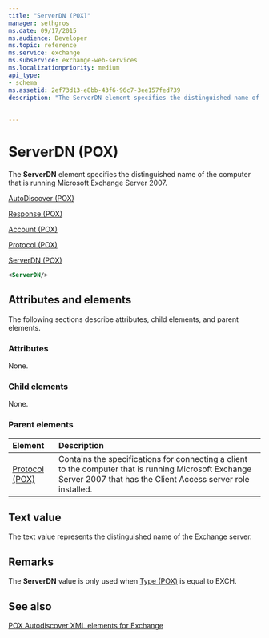 ```yaml
---
title: "ServerDN (POX)"
manager: sethgros
ms.date: 09/17/2015
ms.audience: Developer
ms.topic: reference
ms.service: exchange
ms.subservice: exchange-web-services
ms.localizationpriority: medium
api_type:
- schema
ms.assetid: 2ef73d13-e8bb-43f6-96c7-3ee157fed739
description: "The ServerDN element specifies the distinguished name of the computer that is running Microsoft Exchange Server 2007."
 
 
---
```


# ServerDN (POX)

The **ServerDN** element specifies the distinguished name of the computer that is running Microsoft Exchange Server 2007. 
  
[AutoDiscover (POX)](autodiscover-pox.md)
  
[Response (POX)](response-pox.md)
  
[Account (POX)](account-pox.md)
  
[Protocol (POX)](protocol-pox.md)
  
[ServerDN (POX)](serverdn-pox.md)
  
```xml
<ServerDN/>
```

## Attributes and elements

The following sections describe attributes, child elements, and parent elements.
  
### Attributes

None.
  
### Child elements

None.
  
### Parent elements

|**Element**|**Description**|
|:-----|:-----|
|[Protocol (POX)](protocol-pox.md) <br/> |Contains the specifications for connecting a client to the computer that is running Microsoft Exchange Server 2007 that has the Client Access server role installed.  <br/> |
   
## Text value

The text value represents the distinguished name of the Exchange server.
  
## Remarks

The **ServerDN** value is only used when [Type (POX)](type-pox.md) is equal to EXCH. 
  
## See also



[POX Autodiscover XML elements for Exchange](pox-autodiscover-xml-elements-for-exchange.md)

